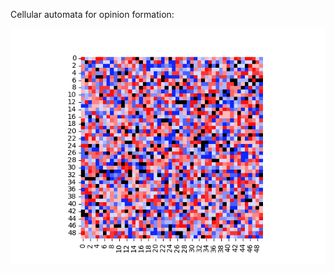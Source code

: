 Cellular automata for opinion formation:

![Evolution of strategic voting](https://github.com/tamayasar/Strategic-Voting-Model/blob/main/img/evolution.gif)
